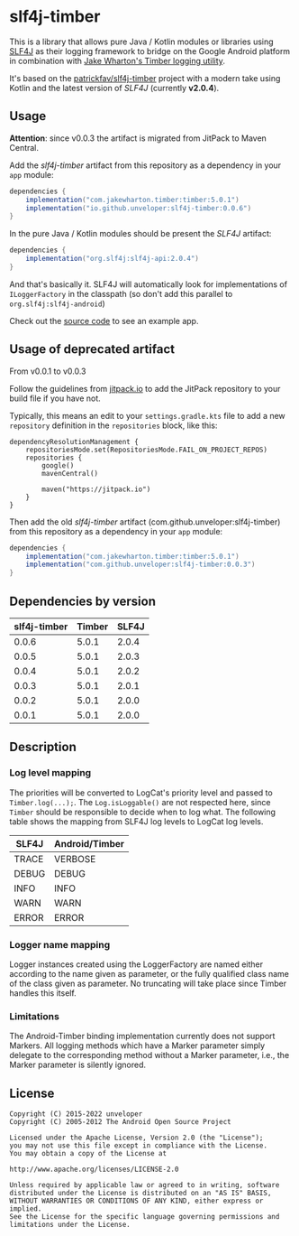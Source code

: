 # slf4j-timber

This is a library that allows pure Java / Kotlin modules or libraries using [SLF4J](https://www.slf4j.org/) as their logging framework to bridge on the Google Android platform
in combination with [Jake Wharton's Timber logging utility](https://github.com/JakeWharton/timber).

It's based on the [patrickfav/slf4j-timber](https://github.com/patrickfav/slf4j-timber) project with a modern take 
using Kotlin and the latest version of _SLF4J_ (currently **v2.0.4**).

Usage
-----
**Attention**: since v0.0.3 the artifact is migrated from JitPack to Maven Central.

Add the _slf4j-timber_ artifact from this repository as a dependency in your `app` module:

```gradle
dependencies {
    implementation("com.jakewharton.timber:timber:5.0.1")
    implementation("io.github.unveloper:slf4j-timber:0.0.6")
}
```

In the pure Java / Kotlin modules should be present the _SLF4J_ artifact:

```gradle
dependencies {
    implementation("org.slf4j:slf4j-api:2.0.4")
}
```

And that's basically it. SLF4J will automatically look for implementations of `ILoggerFactory` in the classpath (so don't add this
parallel to `org.slf4j:slf4j-android`)

Check out the [source code](https://github.com/unveloper/slf4j-timber/tree/master/app) to see an example app.

Usage of deprecated artifact
-----
From v0.0.1 to v0.0.3

Follow the guidelines from [jitpack.io](https://jitpack.io) to add the JitPack repository to your build file if you have not.

Typically, this means an edit to your `settings.gradle.kts` file to add a new `repository` definition in the `repositories` block, like this:

```
dependencyResolutionManagement {
	repositoriesMode.set(RepositoriesMode.FAIL_ON_PROJECT_REPOS)
	repositories {
		google()
		mavenCentral()

		maven("https://jitpack.io")
	}
}
```

Then add the old _slf4j-timber_ artifact (com.github.unveloper:slf4j-timber) from this repository as a dependency in your `app` module:

```gradle
dependencies {
    implementation("com.jakewharton.timber:timber:5.0.1")
    implementation("com.github.unveloper:slf4j-timber:0.0.3")
}
```

Dependencies by version
-----

| slf4j-timber | Timber | SLF4J |
|--------------|--------|-------|
| 0.0.6        | 5.0.1  | 2.0.4 |
| 0.0.5        | 5.0.1  | 2.0.3 |
| 0.0.4        | 5.0.1  | 2.0.2 |
| 0.0.3        | 5.0.1  | 2.0.1 |
| 0.0.2        | 5.0.1  | 2.0.0 |
| 0.0.1        | 5.0.1  | 2.0.0 |

## Description

### Log level mapping
The priorities will be converted to LogCat's priority level and passed to
`Timber.log(...);`. The `Log.isLoggable()` are not respected here, since `Timber`
should be responsible to decide when to log what. The following table shows
the mapping from SLF4J log levels to LogCat log levels.

| SLF4J         | Android/Timber |
|---------------|----------------|
| TRACE         | VERBOSE        |
| DEBUG         | DEBUG          |
| INFO          | INFO           |
| WARN          | WARN           |
| ERROR         | ERROR          |

### Logger name mapping

Logger instances created using the LoggerFactory are named either according to the name given as parameter, or the fully qualified class name of the class given as
parameter. No truncating will take place since Timber handles this itself.

### Limitations

The Android-Timber binding implementation currently does not support Markers.
All logging methods which have a Marker parameter simply delegate to the corresponding method without a Marker parameter, i.e., the Marker parameter
is silently ignored.

License
-------

    Copyright (C) 2015-2022 unveloper
    Copyright (C) 2005-2012 The Android Open Source Project

    Licensed under the Apache License, Version 2.0 (the "License");
    you may not use this file except in compliance with the License.
    You may obtain a copy of the License at

    http://www.apache.org/licenses/LICENSE-2.0

    Unless required by applicable law or agreed to in writing, software
    distributed under the License is distributed on an "AS IS" BASIS,
    WITHOUT WARRANTIES OR CONDITIONS OF ANY KIND, either express or implied.
    See the License for the specific language governing permissions and
    limitations under the License.
